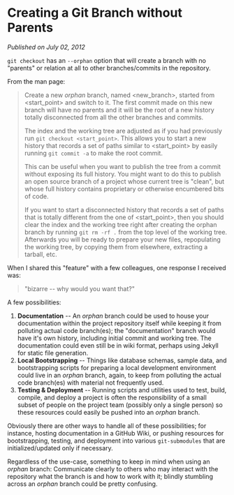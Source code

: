 # Creating a Git Branch without Parents

*Published on July 02, 2012*

`git checkout` has an `--orphan` option that will create a branch with no "parents" or relation at all to other branches/commits in the repository.

From the man page:

> Create a new *orphan* branch, named \<new_branch>, started from \<start_point> and switch to it. The first commit made on this new branch will have no parents and it will be the root of a new history totally disconnected from all the other branches and commits.
>  
> The index and the working tree are adjusted as if you had previously run `git checkout <start_point>`. This allows you to start a new history that records a set of paths similar to \<start_point> by easily running `git commit -a` to make the root commit.
>  
> This can be useful when you want to publish the tree from a commit without exposing its full history. You might want to do this to publish an open source branch of a project whose current tree is "clean", but whose full history contains proprietary or otherwise encumbered bits of code.
>  
> If you want to start a disconnected history that records a set of paths that is totally different from the one of \<start_point>, then you should clear the index and the working tree right after creating the orphan branch by running `git rm -rf .` from the top level of the working tree. Afterwards you will be ready to prepare your new files, repopulating the working tree, by copying them from elsewhere, extracting a tarball, etc.

When I shared this "feature" with a few colleagues, one response I received was:

> "bizarre -- why would you want that?"

A few possibilities:

1. **Documentation** -- An *orphan* branch could be used to house your documentation within the project repository itself while keeping it from polluting actual code branch(es); the "documentation" branch would have it's own history, including initial commit and working tree. The documentation could even still be in wiki format, perhaps using Jekyll for static file generation.
2. **Local Bootstrapping** -- Things like database schemas, sample data, and bootstrapping scripts for preparing a local development environment could live in an *orphan* branch, again, to keep from polluting the actual code branch(es) with material not frequently used.
3. **Testing & Deployment** -- Running scripts and utilities used to test, build, compile, and deploy a project is often the responsibility of a small subset of people on the project team (possibly only a single person) so these resources could easily be pushed into an *orphan* branch.

Obviously there are other ways to handle all of these possibilities; for instance, hosting documentation in a GitHub Wiki, or pushing resources for bootstrapping, testing, and deployment into various `git-submodules` that are initialized/updated only if necessary.

Regardless of the use-case, something to keep in mind when using an *orphan* branch: Communicate clearly to others who may interact with the repository what the branch is and how to work with it; blindly stumbling across an *orphan* branch could be pretty confusing.